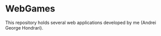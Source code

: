 WebGames
========

This repository holds several web applications developed by me (Andrei George Hondrari).
